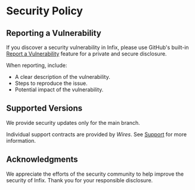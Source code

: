 # Security Policy

## Reporting a Vulnerability

If you discover a security vulnerability in Infix, please use GitHub's built-in
[Report a Vulnerability](https://github.com/kernelkit/infix/security/advisories/new)
feature for a private and secure disclosure.

When reporting, include:

- A clear description of the vulnerability.
- Steps to reproduce the issue.
- Potential impact of the vulnerability.

## Supported Versions

We provide security updates only for the main branch.

Individual support contracts are provided by _Wires_. See
[Support](https://github.com/kernelkit/infix/blob/main/.github/SUPPORT.md)
for more information.

## Acknowledgments

We appreciate the efforts of the security community to help improve the security
of Infix. Thank you for your responsible disclosure.
